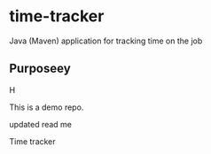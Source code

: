 # time-tracker
Java (Maven) application for tracking time on the job

## Purposeey
H

This is a demo repo.

updated read me

Time tracker
